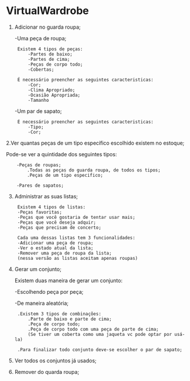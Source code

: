 # VirtualWardrobe

1. Adicionar no guarda roupa;

	-Uma peça de roupa;

        Existem 4 tipos de peças:
            -Partes de baixo;
            -Partes de cima;
            -Peças de corpo todo;
            -Cobertas;

        É necessário preencher as seguintes caracteristicas:
            -Cor;
            -Clima Apropriado;
            -Ocasião Apropriada;
            -Tamanho

	-Um par de sapato;

        É necessário preencher as seguintes caracteristicas:
            -Tipo;
            -Cor;

2.Ver quantas peças de um tipo específico escolhido existem no estoque;
	
Pode-se ver a quintidade dos seguintes tipos:

		-Peças de roupas;
		    .Todas as peças do guarda roupa, de todos os tipos;
		    .Peças de um tipo especifico;

		-Pares de sapatos;

3. Administrar as suas listas;

	    Existem 4 tipos de listas:
		-Peças favoritas;
		-Peças que você gostaria de tentar usar mais;
		-Peças que você deseja adquir;
		-Peças que precisam de concerto;

	    Cada uma dessas listas tem 3 funcionalidades:
		-Adicionar uma peça de roupa;
		-Ver o estado atual da lista;
		-Remover uma peça de roupa da lista;
		(nessa versão as listas aceitam apenas roupas)

4. Gerar um conjunto;

	Existem duas maneira de gerar um conjunto:
	    
 	-Escolhendo peça por peça;
	
 	-De maneira aleatória;

        .Existem 3 tipos de combinações:
            .Parte de baixo e parte de cima;
            .Peça de corpo todo;
            .Peça de corpo todo com uma peça de parte de cima;
            (Se tiver um coberta como uma jaqueta vc pode optar por usá-la)

        .Para finalizar todo conjunto deve-se escolher o par de sapato;

5. Ver todos os conjuntos já usados;

6. Remover do quarda roupa;


